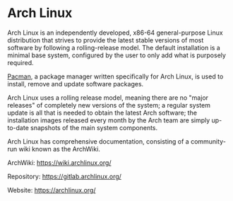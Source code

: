 # Arch Linux

Arch Linux is an independently developed, x86-64 general-purpose Linux distribution that strives to provide the latest stable versions of most software by following a rolling-release model. The default installation is a minimal base system, configured by the user to only add what is purposely required.

[Pacman](../pacman.md), a package manager written specifically for Arch Linux, is used to install, remove and update software packages.

Arch Linux uses a rolling release model, meaning there are no "major releases" of completely new versions of the system; a regular system update is all that is needed to obtain the latest Arch software; the installation images released every month by the Arch team are simply up-to-date snapshots of the main system components.

Arch Linux has comprehensive documentation, consisting of a community-run wiki known as the ArchWiki.

ArchWiki: https://wiki.archlinux.org/

Repository: https://gitlab.archlinux.org/

Website: https://archlinux.org/

